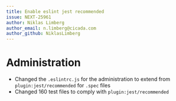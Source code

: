 ```yaml
---
title: Enable eslint jest recommended
issue: NEXT-25961
author: Niklas Limberg
author_email: n.limberg@cicada.com
author_github: NiklasLimberg
---
```

# Administration
* Changed the `.eslintrc.js` for the administration to extend from `plugin:jest/recommended` for `.spec` files
* Changed 160 test files to comply with `plugin:jest/recommended`
